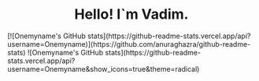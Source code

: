 <h1 align="center"> Hello! I`m Vadim. </h1>
[![Onemyname's GitHub stats](https://github-readme-stats.vercel.app/api?username=Onemyname)](https://github.com/anuraghazra/github-readme-stats)
![Onemyname's GitHub stats](https://github-readme-stats.vercel.app/api?username=Onemyname&show_icons=true&theme=radical)
